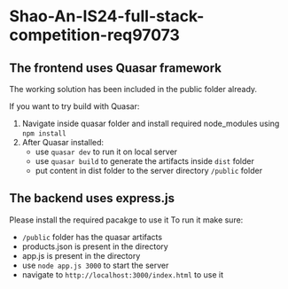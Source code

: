 # Shao-An-IS24-full-stack-competition-req97073

## The frontend uses Quasar framework
The working solution has been included in the public folder already.

If you want to try build with Quasar:
1. Navigate inside quasar folder and install required node_modules using `npm install`
2. After Quasar installed: 
   - use `quasar dev` to run it on local server
   - use `quasar build` to generate the artifacts inside `dist` folder
   - put content in dist folder to the server directory `/public` folder

## The backend uses express.js
Please install the required pacakge to use it
To run it make sure: 
   - `/public` folder has the quasar artifacts 
   - products.json is present in the directory
   - app.js is present in the directory
   - use `node app.js 3000` to start the server
   - navigate to `http://localhost:3000/index.html` to use it

   
